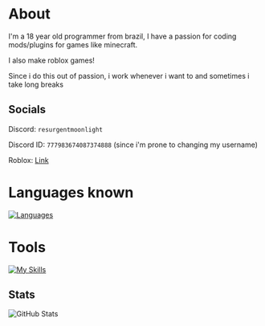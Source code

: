 # About
I'm a 18 year old programmer from brazil, I have a passion for coding mods/plugins for games like minecraft.

I also make roblox games!

Since i do this out of passion, i work whenever i want to and sometimes i take long breaks

## Socials
Discord: ``resurgentmoonlight``
 
Discord ID: ``777983674087374888`` (since i'm prone to changing my username)

Roblox: [Link](https://www.roblox.com/users/122004488/profile)

# Languages known
[![Languages](https://skillicons.dev/icons?i=ts,js,java,kotlin,lua,go)](https://skillicons.dev)

# Tools
[![My Skills](https://skillicons.dev/icons?i=idea,vscode)](https://skillicons.dev)

## Stats
![GitHub Stats](https://github-readme-stats.vercel.app/api?username=supernoobv&show_icons=true&theme=dark&count_private=true&include_all_commits=true&hide_border=true)
